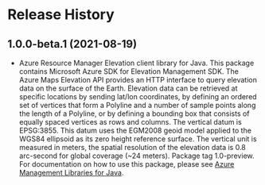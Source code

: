 # Release History

## 1.0.0-beta.1 (2021-08-19)

- Azure Resource Manager Elevation client library for Java. This package contains Microsoft Azure SDK for Elevation Management SDK. The Azure Maps Elevation API provides an HTTP interface to query elevation data on the  surface of the Earth. Elevation data can be retrieved at specific locations by sending  lat/lon coordinates, by defining an ordered set of vertices that form a Polyline and a  number of sample points along the length of a Polyline, or by defining a bounding box  that consists of equally spaced vertices as rows and columns. The vertical datum is EPSG:3855.  This datum uses the EGM2008 geoid model applied to the WGS84 ellipsoid as its zero height  reference surface. The vertical unit is measured in meters, the spatial resolution of the  elevation data is 0.8 arc-second for global coverage (~24 meters). Package tag 1.0-preview. For documentation on how to use this package, please see [Azure Management Libraries for Java](https://aka.ms/azsdk/java/mgmt).

